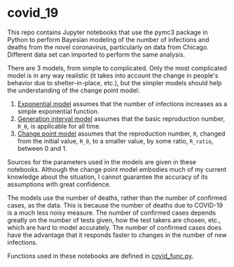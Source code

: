 # covid_19
This repo contains Jupyter notebooks that use the pymc3 package in Python to perform Bayesian modeling of the number of infections and deaths from the novel coronavirus, particularly on data from Chicago. Different data set can imported to perform the same analysis.

There are 3 models, from simple to complicated. Only the most complicated model is in any way realistic (it takes into account the change in people's behavior due to shelter-in-place, etc.), but the simpler models should help the understanding of the change point model:
1. [Exponential model](../blob/master/notebooks/exponential_model.ipynb) assumes that the number of infections increases as a simple exponential function.
2. [Generation interval model](../blob/master/notebooks/generation_interval_model.ipynb) assumes that the basic reproduction number, `R_0`, is applicable for all time.
3. [Change point model](../blob/master/notebooks/change_point_model.ipynb) assumes that the reproduction number, `R`, changed from the initial value, `R_0`, to a smaller value, by some ratio, `R_ratio`, between 0 and 1.

Sources for the parameters used in the models are given in these notebooks. Although the change point model embodies much of my current knowledge about the situation, I cannot guarantee the accuracy of its assumptions with great confidence.

The models use the number of deaths, rather than the number of confirmed cases, as the data. This is because the number of deaths due to COVID-19 is a much less noisy measure. The number of confirmed cases depends greatly on the number of tests given, how the test takers are chosen, etc., which are hard to model accurately. The number of confirmed cases does have the advantage that it responds faster to changes in the number of new infections.

Functions used in these notebooks are defined in [covid_func.py](../blob/master/covid_func.py).
